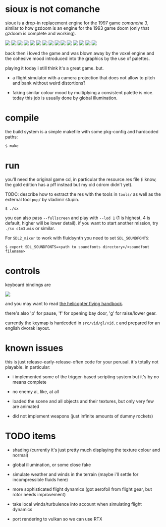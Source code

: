 # sioux is not comanche

sioux is a drop-in replacement engine for the 1997 game *comanche 3*, similar
to how gzdoom is an engine for the 1993 game doom (only that gzdoom is complete
and working).

![](doc/img0.jpg)
![](doc/img1.jpg)
![](doc/img2.jpg)
![](doc/img3.jpg)
![](doc/img4.jpg)
![](doc/img5.jpg)
![](doc/img6.jpg)
![](doc/img7.jpg)
![](doc/img8.jpg)
![](doc/img9.jpg)
![](doc/img10.jpg)
![](doc/img11.jpg)
![](doc/img12.jpg)
![](doc/img13.jpg)
![](doc/img14.jpg)

back then i loved the game and was blown away by the voxel engine
and the cohesive mood introduced into the graphics by the use of
palettes.

playing it today i still think it's a great game. but.

* a flight simulator with a camera projection that does not allow to pitch and
  bank without weird distortions?

* faking similar colour mood by multiplying a consistent palette is nice.
  today this job is usually done by global illumination.

# compile

the build system is a simple makefile with some pkg-config and hardcoded paths:

```
$ make
```


# run

you'll need the original game cd, in particular the resource.res file (i know,
the gold edition has a pff instead but my old cdrom didn't yet).

TODO: describe how to extract the res with the tools in ```tools/``` as
well as the external tool ```pup/``` by vladimir stupin.

```
$ ./sx
```

you can also pass ```--fullscreen``` and play with ```--lod 1``` (1 is highest,
4 is default, higher will be lower detail). if you want to start another
mission, try ```./sx c1m3.mis``` or similar.

For ```SDL2_mixer``` to work with fluidsynth you need to set ```SDL_SOUNDFONTS```:

```
$ export SDL_SOUNDFONTS=<path to soundfonts directory>/<soundfont filename>
```

# controls

keyboard bindings are

![](doc/keymap.svg)

and you may want to read [the helicopter flying handbook](https://www.faa.gov/regulations_policies/handbooks_manuals/aviation/helicopter_flying_handbook/).

there's also 'p' for pause, 'f' for opening bay door, 'g' for raise/lower gear.

currently the keymap is hardcoded in ```src/vid/gl/vid.c``` and prepared for an english
dvorak layout.



# known issues

this is just release-early-release-often code for your perusal. it's totally
not playable. in particular:

* i implemented some of the trigger-based scripting system but it's by no means complete

* no enemy ai, like, at all

* loaded the scene and all objects and their textures, but only very few
are animated

* did not implement weapons (just infinite amounts of dummy rockets)

# TODO items

* shading (currently it's just pretty much displaying the texture colour and normal)

* global illumination, or some close fake

* simulate weather and winds in the terrain (maybe i'll settle for incompressible fluids here)

* more sophisticated flight dynamics (got aerofoil from flight gear, but rotor needs improvement)

* take local winds/turbulence into account when simulating flight dynamics

* port rendering to vulkan so we can use RTX



